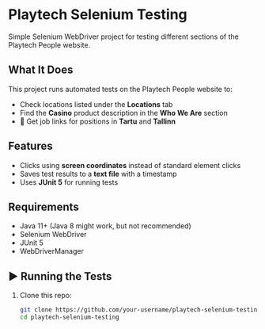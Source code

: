 # Playtech Selenium Testing

Simple Selenium WebDriver project for testing different sections of the Playtech People website.

##  What It Does

This project runs automated tests on the Playtech People website to:

-  Check locations listed under the **Locations** tab  
-  Find the **Casino** product description in the **Who We Are** section  
- 📍 Get job links for positions in **Tartu** and **Tallinn**

##  Features

- Clicks using **screen coordinates** instead of standard element clicks  
- Saves test results to a **text file** with a timestamp  
- Uses **JUnit 5** for running tests  

##  Requirements

- Java 11+ (Java 8 might work, but not recommended)  
- Selenium WebDriver  
- JUnit 5  
- WebDriverManager  

## ▶️ Running the Tests

1. Clone this repo:
   ```bash
   git clone https://github.com/your-username/playtech-selenium-testing.git
   cd playtech-selenium-testing
